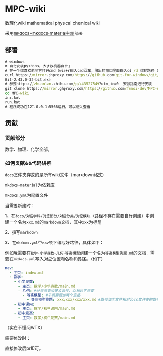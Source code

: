 # MPC-wiki
 数理化wiki mathematical physical chemical wiki

采用[mkdocs+mkdocs-material主题](https://github.com/OI-wiki/mkdocs-material)部署


## 部署

```cmd
# windows
# 自行安装python3，大多数机器自带了
# 在一个你喜欢的地方打开cmd（win+r输入cmd回车，弹出的窗口里面输入cd /d 你的路径（必须存在））
curl https://mirror.ghproxy.com/https://github.com/git-for-windows/git/releases/download/v2.43.0.windows.1/Git-2.43.0-32-bit.exe
Git-2.43.0-32-bit.exe
# 参照https://zhuanlan.zhihu.com/p/443527549?utm_id=0  安装指南进行安装
git clone https://mirror.ghproxy.com/https://github.com/funoi-dev/MPC-wiki
cd MPC-wiki
ins.bat
run.bat
# 程序成功在127.0.0.1:5566运行，可以进入查看
```


## 贡献

### 贡献部分

数学、物理、化学全部。

### 如何贡献&&代码讲解

`docs`文件夹存放的是所有wiki文件（markdown格式）

`mkdocs-material`为依赖库

`mkdocs.yml`为配置文件

当需要新建时：

1、在`docs/对应学科/对应部分/对应分类/对应模块`（路径不存在需要自行创建）中创建一个名为`xxx.md`的`markdown`文档，其中`xxx`为标题

2、撰写`markdown`

3、在`mkdocs.yml`中`nav`项下编写好路径，具体如下：

例如我需要在`数学`-`小学奥数`-`几何`-`等高模型`创建一个名为`等高模型例题.md`的文档，需要在`mkdocs.yml`写入对应位置和名称和路径。（如下）

```yml
nav:
  - 主页: index.md
  - 数学:
    - 小学奥数:
      - 主页: 数学/小学奥数/main.md
      - 几何: #分类需要加英文冒号，文档这不需要
        - 等高模型: #子项需要加两个空格
          - 等高模型例题: xxx/xxx/xxx/xxx.md #路径填写文件相对docs文件夹的路径（这里没有冒号）
    - 初中课内:
      - 主页: 数学/初中课内/main.md
    - 初中竞赛:
      - 主页: 数学/初中竞赛/main.md
```

（实在不懂问WTX）

需要修改时：

直接修改后pr即可。